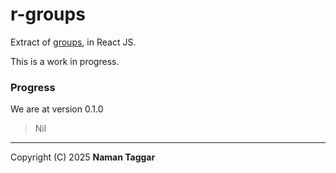 # r-groups

Extract of [groups](https://github.com/zplus11/MGroups.git), in React JS.

This is a work in progress.

### Progress

We are at version 0.1.0

> Nil

---

Copyright (C) 2025 **Naman Taggar**
